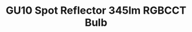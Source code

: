 ---
date_added: 2021-08-11
model: 33946
vendor: AwoX
title: GU10 Spot Reflector 345lm RGBCCT Bulb
category: bulb
type: bulb
supports: on/off, brightness, colortemp, color
zigbeemodel: ['TLSR82xx']
compatible: [z2m,zha]
z2m: 33943/33944/33946
mlink: 
link: https://www.castorama.pl/zarowka-led-awox-gu10-345-lm-2700-6500-k-dim-id-1134896.html
link2: 
link3: 
EAN: 
  - 9002759339463
---